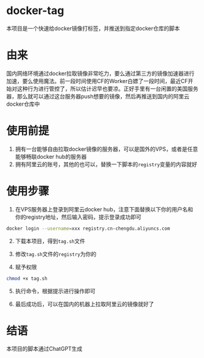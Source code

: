 # docker-tag
本项目是一个快速给docker镜像打标签，并推送到指定docker仓库的脚本

# 由来
国内网络环境通过docker拉取镜像非常吃力，要么通过第三方的镜像加速器进行加速，要么使用魔法。前一段时间使用CF的Worker白嫖了一段时间，最近CF开始对这种行为进行管控了，所以估计迟早也要凉。正好手里有一台闲置的美国服务器，那么就可以通过这台服务器push想要的镜像，然后再推送到国内的阿里云docker仓库中

# 使用前提

1. 拥有一台能够自由拉取docker镜像的服务器，可以是国外的VPS，或者是任意能够畅联docker hub的服务器
2. 拥有阿里云的账号，其他的也可以，替换一下脚本的`registry`变量的内容就好

# 使用步骤

1. 在VPS服务器上登录到阿里云docker hub，注意下面替换以下你的用户名和你的registry地址，然后输入密码，提示登录成功即可

```bash
docker login --username=xxx registry.cn-chengdu.aliyuncs.com
```

2. 下载本项目，得到`tag.sh`文件

3. 修改`tag.sh`文件的`registry`为你的

4. 赋予权限

```bash
chmod +x tag.sh
```

5. 执行命令，根据提示进行操作即可

6. 最后成功后，可以在国内的机器上拉取阿里云的镜像就好了

# 结语
本项目的脚本通过ChatGPT生成
